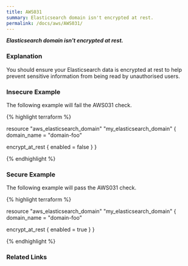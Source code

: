 ```yaml
---
title: AWS031
summary: Elasticsearch domain isn't encrypted at rest.
permalink: /docs/aws/AWS031/
---
```


***Elasticsearch domain isn't encrypted at rest.***

### Explanation


You should ensure your Elasticsearch data is encrypted at rest to help prevent sensitive information from being read by unauthorised users. 



### Insecure Example

The following example will fail the AWS031 check.

{% highlight terraform %}

resource "aws_elasticsearch_domain" "my_elasticsearch_domain" {
  domain_name = "domain-foo"

  encrypt_at_rest {
    enabled = false
  }
}

{% endhighlight %}



### Secure Example

The following example will pass the AWS031 check.

{% highlight terraform %}

resource "aws_elasticsearch_domain" "my_elasticsearch_domain" {
  domain_name = "domain-foo"

  encrypt_at_rest {
    enabled = true
  }
}

{% endhighlight %}


### Related Links


